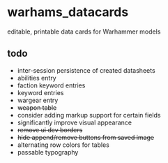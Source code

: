 # warhams_datacards
editable, printable data cards for Warhammer models

## todo

* inter-session persistence of created datasheets
* abilities entry
* faction keyword entries
* keyword entries
* wargear entry
* ~~weapon table~~
* consider adding markup support for certain fields
* significantly improve visual appearance
* ~~remove ui dev borders~~
* ~~hide append/remove buttons from saved image~~
* alternating row colors for tables
* passable typography
